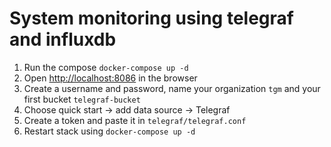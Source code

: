 # System monitoring using telegraf and influxdb

1. Run the compose `docker-compose up -d`
2. Open [http://localhost:8086](http://localhost:8086) in the browser
3. Create a username and password, name your organization `tgm` and your first bucket `telegraf-bucket`
4. Choose quick start -> add data source -> Telegraf
5. Create a token and paste it in `telegraf/telegraf.conf`
6. Restart stack using `docker-compose up -d`
